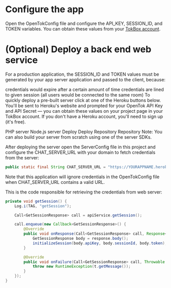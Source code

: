 # Configure the app
Open the OpenTokConfig file and configure the API_KEY, SESSION_ID, and TOKEN variables. You can obtain these values from your [TokBox account](https://tokbox.com/account/#/).

# (Optional) Deploy a back end web service
For a production application, the SESSION_ID and TOKEN values must be generated by your app server application and passed to the client, because:

credentials would expire after a certain amount of time
credentials are lined to given session (all users would be connected to the same room)
To quickly deploy a pre-built server click at one of the Heroku buttons below. You'll be sent to Heroku's website and prompted for your OpenTok API Key and API Secret — you can obtain these values on your project page in your TokBox account. If you don't have a Heroku account, you'll need to sign up (it's free).

PHP server	Node.js server
Deploy	Deploy
Repository	Repository
Note: You can also build your server from scratch using one of the server SDKs.

After deploying the server open the ServerConfig file in this project and configure the CHAT_SERVER_URL with your domain to fetch credentials from the server:
```java
public static final String CHAT_SERVER_URL = "https://YOURAPPNAME.herokuapp.com";
```
Note that this application will ignore credentials in the OpenTokConfig file when CHAT_SERVER_URL contains a valid URL.

This is the code responsible for retrieving the credentials from web server:
```java
private void getSession() {
    Log.i(TAG, "getSession");

    Call<GetSessionResponse> call = apiService.getSession();

    call.enqueue(new Callback<GetSessionResponse>() {
        @Override
        public void onResponse(Call<GetSessionResponse> call, Response<GetSessionResponse> response) {
            GetSessionResponse body = response.body();
            initializeSession(body.apiKey, body.sessionId, body.token);
        }

        @Override
        public void onFailure(Call<GetSessionResponse> call, Throwable t) {
            throw new RuntimeException(t.getMessage());
        }
    });
}
```
